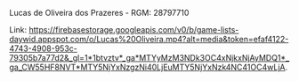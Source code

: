 Lucas de Oliveira dos Prazeres - RGM: 28797710

Link: https://firebasestorage.googleapis.com/v0/b/game-lists-daywid.appspot.com/o/Lucas%20Oliveira.mp4?alt=media&token=efaf4122-4743-4908-953c-79305b7a77d2&_gl=1*1btvztv*_ga*MTYyMzM3NDk3OC4xNjkxNjAyMDQ1*_ga_CW55HF8NVT*MTY5NjYxNzgzNi40LjEuMTY5NjYxNzk4NC41OC4wLjA.
